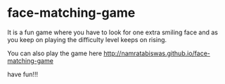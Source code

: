 # face-matching-game


It is a fun game where you have to look for one extra smiling face and as you keep on playing the difficulty level keeps on rising.

You can also play the game here http://namratabiswas.github.io/face-matching-game

have fun!!!
